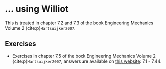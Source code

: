 # ... using Williot

This is treated in chapter 7.2 and 7.3 of the book Engineering Mechanics Volume 2 {cite:p}`Hartsuijker2007`.

## Exercises
- Exercises in chapter 7.5 of the book Engineering Mechanics Volume 2 {cite:p}`Hartsuijker2007`, answers are available on [this website](https://icozct.tudelft.nl/TUD_CT/bookanswers/vol2/Chapter7/): 7.1 - 7.44.